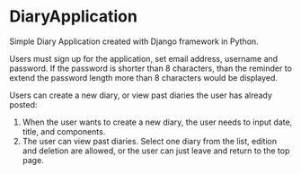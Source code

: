 # DiaryApplication
Simple Diary Application created with Django framework in Python.  

Users must sign up for the application, set email address, username and password.  If the password is shorter than 8 characters, than the reminder to extend the password length more than 8 characters would be displayed.  
 
Users can create a new diary, or view past diaries the user has already posted:  
 1. When the user wants to create a new diary, the user needs to input date, title, and components.
 2. The user can view past diaries. Select one diary from the list, edition and deletion are allowed, or the user can just leave and return to the top page.
 

